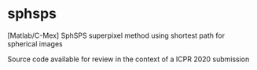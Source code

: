 # sphsps
[Matlab/C-Mex] SphSPS superpixel method using shortest path for spherical images

Source code available for review in the context of a ICPR 2020 submission
